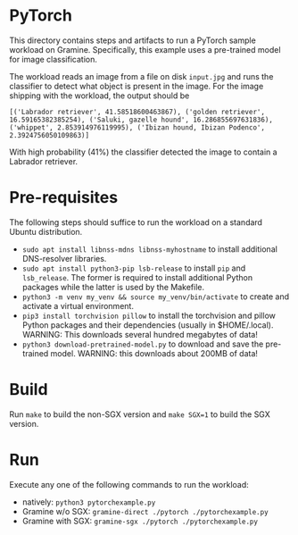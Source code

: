# PyTorch

This directory contains steps and artifacts to run a PyTorch sample workload on
Gramine. Specifically, this example uses a pre-trained model for image
classification.

The workload reads an image from a file on disk `input.jpg` and runs the
classifier to detect what object is present in the image. For the image shipping
with the workload, the output should be

```
[('Labrador retriever', 41.58518600463867), ('golden retriever', 16.59165382385254), ('Saluki, gazelle hound', 16.286855697631836), ('whippet', 2.853914976119995), ('Ibizan hound, Ibizan Podenco', 2.3924756050109863)]
```

With high probability (41%) the classifier detected the image to contain a
Labrador retriever.

# Pre-requisites
The following steps should suffice to run the workload on a standard Ubuntu distribution.

- `sudo apt install libnss-mdns libnss-myhostname` to install additional
  DNS-resolver libraries.
- `sudo apt install python3-pip lsb-release` to install `pip` and `lsb_release`.
  The former is required to install additional Python packages while the latter
  is used by the Makefile.
- `python3 -m venv my_venv && source my_venv/bin/activate` to create and activate a virtual environment.
- `pip3 install torchvision pillow` to install the torchvision and pillow
  Python packages and their dependencies (usually in $HOME/.local). WARNING:
  This downloads several hundred megabytes of data!
- `python3 download-pretrained-model.py` to download and save the pre-trained
  model. WARNING: this downloads about 200MB of data!

# Build

Run `make` to build the non-SGX version and `make SGX=1` to build the SGX
version.

# Run

Execute any one of the following commands to run the workload:

- natively: `python3 pytorchexample.py`
- Gramine w/o SGX: `gramine-direct ./pytorch ./pytorchexample.py`
- Gramine with SGX: `gramine-sgx ./pytorch ./pytorchexample.py`
